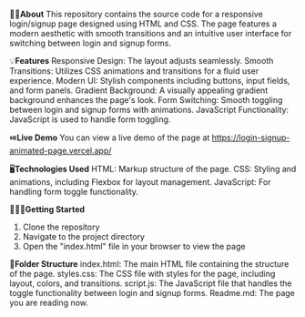 💁‍♀️**About**
This repository contains the source code for a responsive login/signup page designed using HTML and CSS. The page features a modern aesthetic with smooth transitions and an intuitive user interface for switching between login and signup forms.

💡**Features**
Responsive Design: The layout adjusts seamlessly.
Smooth Transitions: Utilizes CSS animations and transitions for a fluid user experience.
Modern UI: Stylish components including buttons, input fields, and form panels.
Gradient Background: A visually appealing gradient background enhances the page's look.
Form Switching: Smooth toggling between login and signup forms with animations.
JavaScript Functionality: JavaScript is used to handle form toggling.

⏯️**Live Demo**
You can view a live demo of the page at https://login-signup-animated-page.vercel.app/

🖥️**Technologies Used**
HTML: Markup structure of the page.
CSS: Styling and animations, including Flexbox for layout management.
JavaScript: For handling form toggle functionality.

🧑🏻‍💻**Getting Started**
1. Clone the repository
2. Navigate to the project directory
3. Open the "index.html" file in your browser to view the page

📂**Folder Structure**
index.html: The main HTML file containing the structure of the page.
styles.css: The CSS file with styles for the page, including layout, colors, and transitions.
script.js: The JavaScript file that handles the toggle functionality between login and signup forms.
Readme.md: The page you are reading now.
